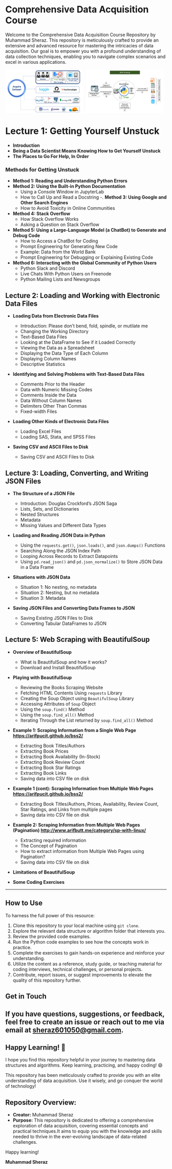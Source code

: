 # Comprehensive Data Acquisition Course 

Welcome to the Comprehensive Data Acquisition Course Repository by Muhammad Sheraz. This repository is meticulously crafted to provide an extensive and advanced resource for mastering the intricacies of data acquisition. Our goal is to empower you with a profound understanding of data collection techniques, enabling you to navigate complex scenarios and excel in various applications.

<div style="display: flex; flex-wrap: wrap;">
  <img src="images/acq.PNG" alt="Acq Image" width="48%" style="margin-right: 2%;" />
  <img src="images/scrap.PNG" alt="Scrap Image" width="48%" />
</div>



# Lecture 1: Getting Yourself Unstuck

- **Introduction**
- **Being a Data Scientist Means Knowing How to Get Yourself Unstuck**
- **The Places to Go For Help, In Order**

### Methods for Getting Unstuck

- **Method 1: Reading and Understanding Python Errors**
- **Method 2: Using the Built-in Python Documentation**
   - Using a Console Window in JupyterLab
   - How to Call Up and Read a Docstring
-. **Method 3: Using Google and Other Search Engines**
   - How to Avoid Toxicity in Online Communities
- **Method 4: Stack Overflow**
   - How Stack Overflow Works
   - Asking a Question on Stack Overflow
- **Method 5: Using a Large-Language Model (a ChatBot) to Generate and Debug Code**
   - How to Access a ChatBot for Coding
   - Prompt Engineering for Generating New Code
   - Example: Data from the World Bank
   - Prompt Engineering for Debugging or Explaining Existing Code
- **Method 6: Interacting with the Global Community of Python Users**
   - Python Slack and Discord
   - Live Chats With Python Users on Freenode
   - Python Mailing Lists and Newsgroups

## Lecture 2: Loading and Working with Electronic Data Files

- **Loading Data from Electronic Data Files**
  - Introduction: Please don’t bend, fold, spindle, or mutilate me
  - Changing the Working Directory
  - Text-Based Data Files
  - Looking at the DataFrame to See if it Loaded Correctly
  - Viewing the Data as a Spreadsheet
  - Displaying the Data Type of Each Column
  - Displaying Column Names
  - Descriptive Statistics

- **Identifying and Solving Problems with Text-Based Data Files**
  - Comments Prior to the Header
  - Data with Numeric Missing Codes
  - Comments Inside the Data
  - Data Without Column Names
  - Delimiters Other Than Commas
  - Fixed-width Files

- **Loading Other Kinds of Electronic Data Files**
  - Loading Excel Files
  - Loading SAS, Stata, and SPSS Files

- **Saving CSV and ASCII Files to Disk**
  - Saving CSV and ASCII Files to Disk

## Lecture 3: Loading, Converting, and Writing JSON Files

- **The Structure of a JSON File**
  - Introduction: Douglas Crockford’s JSON Saga
  - Lists, Sets, and Dictionaries
  - Nested Structures
  - Metadata
  - Missing Values and Different Data Types

- **Loading and Reading JSON Data in Python**
  - Using the `requests.get()`, `json.loads()`, and `json.dumps()` Functions
  - Searching Along the JSON Index Path
  - Looping Across Records to Extract Datapoints
  - Using `pd.read_json()` and `pd.json_normalize()` to Store JSON Data in a Data Frame

- **Situations with JSON Data**
  - Situation 1: No nesting, no metadata
  - Situation 2: Nesting, but no metadata
  - Situation 3: Metadata

- **Saving JSON Files and Converting Data Frames to JSON**
  - Saving Existing JSON Files to Disk
  - Converting Tabular DataFrames to JSON

## Lecture 5: Web Scraping with BeautifulSoup

- **Overview of BeautifulSoup**
  - What is BeautifulSoup and how it works?
  - Download and Install BeautifulSoup

- **Playing with BeautifulSoup**
  - Reviewing the Books Scraping Website
  - Fetching HTML Contents Using `requests` Library
  - Creating the Soup Object using `BeautifulSoup` Library
  - Accessing Attributes of `Soup` Object
  - Using the `soup.find()` Method
  - Using the `soup.find_all()` Method
  - Iterating Through the List returned by `soup.find_all()` Method

- **Example 1: Scraping Information from a Single Web Page https://arifpucit.github.io/bss2/**
  - Extracting Book Titles/Authors
  - Extracting Book Prices
  - Extracting Book Availability (In-Stock)
  - Extracting Book Review Count
  - Extracting Book Star Ratings
  - Extracting Book Links
  - Saving data into CSV file on disk

- **Example 1 (cont): Scraping Information from Multiple Web Pages https://arifpucit.github.io/bss2/**
  - Extracting Book Titles/Authors, Prices, Availability, Review Count, Star Ratings, and Links from multiple pages
  - Saving data into CSV file on disk

- **Example 2: Scraping Information from Multiple Web Pages (Pagination) http://www.arifbutt.me/category/sp-with-linux/**
  - Extracting required information
  - The Concept of Pagination
  - How to extract information from Multiple Web Pages using Pagination?
  - Saving data into CSV file on disk

- **Limitations of BeautifulSoup**

- **Some Coding Exercises**

---


## How to Use

To harness the full power of this resource:

1. Clone this repository to your local machine using `git clone`.
2. Explore the relevant data structure or algorithm folder that interests you.
3. Review the provided code examples.
4. Run the Python code examples to see how the concepts work in practice.
5. Complete the exercises to gain hands-on experience and reinforce your understanding.
6. Utilize the content as a reference, study guide, or teaching material for coding interviews, technical challenges, or personal projects.
7. Contribute, report issues, or suggest improvements to elevate the quality of this repository further.

## Get in Touch

If you have questions, suggestions, or feedback, feel free to create an issue or reach out to me via email at [sheraz601050@gmail.com](mailto:sheraz601050@gmail.com).
---

## Happy Learning! 🚀

I hope you find this repository helpful in your journey to mastering data structures and algorithms. Keep learning, practicing, and happy coding! 😄


This repository  has been meticulously crafted to provide you with an elite understanding of data acquisition. Use it wisely, and go conquer the world of technology!

## Repository Overview:

- **Creator:** Muhammad Sheraz
- **Purpose:** This repository is dedicated to offering a comprehensive exploration of data acquisition, covering essential concepts and practical techniques.It aims to equip you with the knowledge and skills needed to thrive in the ever-evolving landscape of data-related challenges.


Happy learning!

**Muhammad Sheraz**

